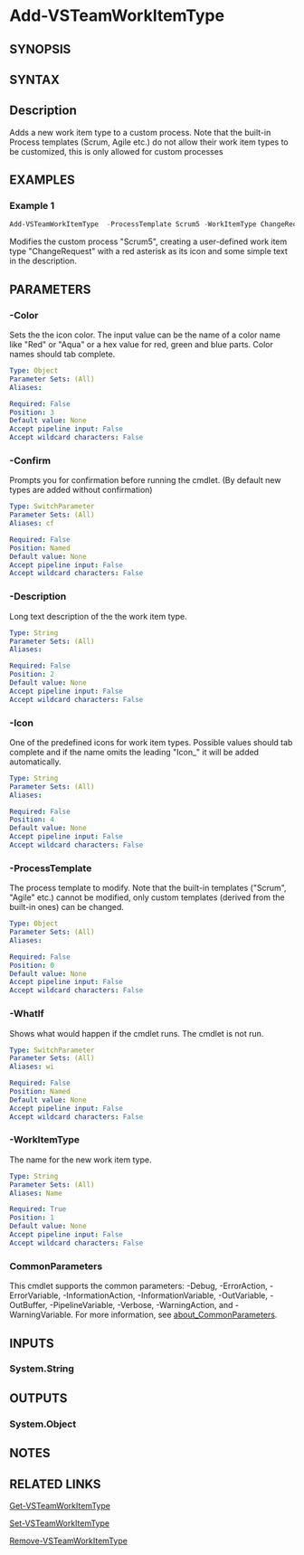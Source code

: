 <!-- #include "./common/header.md" -->

# Add-VSTeamWorkItemType

## SYNOPSIS

<!-- #include "./synopsis/Add-VSTeamWorkItemType.md" -->

## SYNTAX

## Description

Adds a new work item type to a custom process. Note that the built-in Process templates (Scrum, Agile etc.) do not allow their work item types to be customized, this is only allowed for custom processes

## EXAMPLES

### Example 1

```powershell
Add-VSTeamWorkItemType  -ProcessTemplate Scrum5 -WorkItemType ChangeRequest  -Description "New Work item Type" -Color Red  -Icon icon_asterisk
```

Modifies the custom process "Scrum5", creating a user-defined work item type "ChangeRequest" with a red asterisk as its icon and some simple text in the description.

## PARAMETERS

### -Color

Sets the the icon color. The input value can be the name of a color name like "Red" or "Aqua" or a hex value for red, green and blue parts. Color names should tab complete.

```yaml
Type: Object
Parameter Sets: (All)
Aliases:

Required: False
Position: 3
Default value: None
Accept pipeline input: False
Accept wildcard characters: False
```

### -Confirm

Prompts you for confirmation before running the cmdlet. (By default new types are added without confirmation)

```yaml
Type: SwitchParameter
Parameter Sets: (All)
Aliases: cf

Required: False
Position: Named
Default value: None
Accept pipeline input: False
Accept wildcard characters: False
```

### -Description

Long text description of the the work item type.

```yaml
Type: String
Parameter Sets: (All)
Aliases:

Required: False
Position: 2
Default value: None
Accept pipeline input: False
Accept wildcard characters: False
```

### -Icon

One of the predefined icons for work item types. Possible values should tab complete and
if the name omits the leading "Icon\_" it will be added automatically.

```yaml
Type: String
Parameter Sets: (All)
Aliases:

Required: False
Position: 4
Default value: None
Accept pipeline input: False
Accept wildcard characters: False
```

### -ProcessTemplate

The process template to modify. Note that the built-in templates ("Scrum", "Agile" etc.) cannot be modified, only custom templates (derived from the built-in ones) can be changed.

```yaml
Type: Object
Parameter Sets: (All)
Aliases:

Required: False
Position: 0
Default value: None
Accept pipeline input: False
Accept wildcard characters: False
```

### -WhatIf

Shows what would happen if the cmdlet runs.
The cmdlet is not run.

```yaml
Type: SwitchParameter
Parameter Sets: (All)
Aliases: wi

Required: False
Position: Named
Default value: None
Accept pipeline input: False
Accept wildcard characters: False
```

### -WorkItemType

The name for the new work item type.

```yaml
Type: String
Parameter Sets: (All)
Aliases: Name

Required: True
Position: 1
Default value: None
Accept pipeline input: False
Accept wildcard characters: False
```

### CommonParameters

This cmdlet supports the common parameters: -Debug, -ErrorAction, -ErrorVariable, -InformationAction, -InformationVariable, -OutVariable, -OutBuffer, -PipelineVariable, -Verbose, -WarningAction, and -WarningVariable. For more information, see [about_CommonParameters](http://go.microsoft.com/fwlink/?LinkID=113216).

## INPUTS

### System.String

## OUTPUTS

### System.Object

## NOTES

<!-- #include "./common/prerequisites.md" -->

## RELATED LINKS

<!-- #include "./common/related.md" -->
[Get-VSTeamWorkItemType](Get-VSTeamWorkItemType.md)

[Set-VSTeamWorkItemType](Set-VSTeamWorkItemType.md)

[Remove-VSTeamWorkItemType](Remove-VSTeamWorkItemType.md)